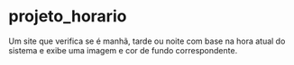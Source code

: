 # projeto_horario
Um site que verifica se é manhã, tarde ou noite com base na hora atual do sistema e exibe uma imagem e cor de fundo correspondente.
